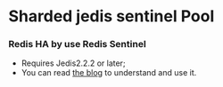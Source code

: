 Sharded jedis sentinel Pool
===========================
### Redis HA by use Redis Sentinel
* Requires Jedis2.2.2 or later;<br />
* You can read [the blog](http://warm-breeze.iteye.com/blog/2020413) to understand and use it. 
